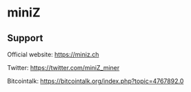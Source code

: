 # miniZ
## Support
Official website: https://miniz.ch

Twitter: https://twitter.com/miniZ_miner

Bitcointalk: https://bitcointalk.org/index.php?topic=4767892.0
